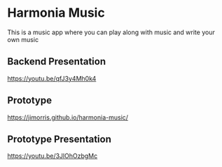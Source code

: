 # Harmonia Music
This is a music app where you can play along with music and write your own music

## Backend Presentation
https://youtu.be/qfJ3y4Mh0k4

## Prototype
https://jimorris.github.io/harmonia-music/

## Prototype Presentation
https://youtu.be/3JlOhOzbgMc
